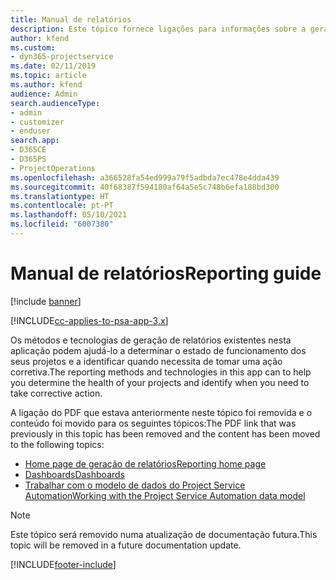 ```yaml
---
title: Manual de relatórios
description: Este tópico fornece ligações para informações sobre a geração de relatórios.
author: kfend
ms.custom:
- dyn365-projectservice
ms.date: 02/11/2019
ms.topic: article
ms.author: kfend
audience: Admin
search.audienceType:
- admin
- customizer
- enduser
search.app:
- D365CE
- D365PS
- ProjectOperations
ms.openlocfilehash: a366528fa54ed999a79f5adbda7ec478e4dda439
ms.sourcegitcommit: 40f68387f594180af64a5e5c748b6efa188bd300
ms.translationtype: HT
ms.contentlocale: pt-PT
ms.lasthandoff: 05/10/2021
ms.locfileid: "6007380"
---
```

# <a name="reporting-guide"></a><span data-ttu-id="39e8d-103">Manual de relatórios</span><span class="sxs-lookup"><span data-stu-id="39e8d-103">Reporting guide</span></span>

[!include [banner](../../includes/psa-now-project-operations.md)]

[!INCLUDE[cc-applies-to-psa-app-3.x](../../includes/cc-applies-to-psa-app-3x.md)]

<span data-ttu-id="39e8d-104">Os métodos e tecnologias de geração de relatórios existentes nesta aplicação podem ajudá-lo a determinar o estado de funcionamento dos seus projetos e a identificar quando necessita de tomar uma ação corretiva.</span><span class="sxs-lookup"><span data-stu-id="39e8d-104">The reporting methods and technologies in this app can to help you determine the health of your projects and identify when you need to take corrective action.</span></span> 

<span data-ttu-id="39e8d-105">A ligação do PDF que estava anteriormente neste tópico foi removida e o conteúdo foi movido para os seguintes tópicos:</span><span class="sxs-lookup"><span data-stu-id="39e8d-105">The PDF link that was previously in this topic has been removed and the content has been moved to the following topics:</span></span>

- [<span data-ttu-id="39e8d-106">Home page de geração de relatórios</span><span class="sxs-lookup"><span data-stu-id="39e8d-106">Reporting home page</span></span>](../reports-reporting-dynamics-365-project-service.md)
- [<span data-ttu-id="39e8d-107">Dashboards</span><span class="sxs-lookup"><span data-stu-id="39e8d-107">Dashboards</span></span>](../reports-dashboards.md)
- [<span data-ttu-id="39e8d-108">Trabalhar com o modelo de dados do Project Service Automation</span><span class="sxs-lookup"><span data-stu-id="39e8d-108">Working with the Project Service Automation data model</span></span>](../reports-working-project-service-data-model.md)

> [!NOTE]
> <span data-ttu-id="39e8d-109">Este tópico será removido numa atualização de documentação futura.</span><span class="sxs-lookup"><span data-stu-id="39e8d-109">This topic will be removed in a future documentation update.</span></span> 


[!INCLUDE[footer-include](../../includes/footer-banner.md)]